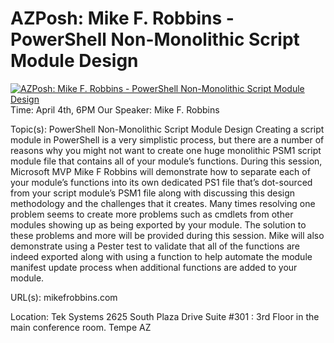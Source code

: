 # AZPosh: Mike F. Robbins - PowerShell Non-Monolithic Script Module Design

[![AZPosh: Mike F. Robbins - PowerShell Non-Monolithic Script Module Design](https://i1.ytimg.com/vi/XH7ajz3WT0A/hqdefault.jpg "AZPosh: Mike F. Robbins - PowerShell Non-Monolithic Script Module Design")](https://www.youtube.com/watch?v=XH7ajz3WT0A)
Time: April 4th, 6PM
Our Speaker: Mike F. Robbins

Topic(s): PowerShell Non-Monolithic Script Module Design
Creating a script module in PowerShell is a very simplistic process, but there are a number of reasons why you might not want to create one huge monolithic PSM1 script module file that contains all of your module’s functions. During this session, Microsoft MVP Mike F Robbins will demonstrate how to separate each of your module’s functions into its own dedicated PS1 file that’s dot-sourced from your script module’s PSM1 file along with discussing this design methodology and the challenges that it creates. Many times resolving one problem seems to create more problems such as cmdlets from other modules showing up as being exported by your module. The solution to these problems and more will be provided during this session. Mike will also demonstrate using a Pester test to validate that all of the functions are indeed exported along with using a function to help automate the module manifest update process when additional functions are added to your module.

URL(s):
mikefrobbins.com

Location:
Tek Systems 
2625 South Plaza Drive
Suite #301 : 3rd Floor in the main conference room.
Tempe
AZ


